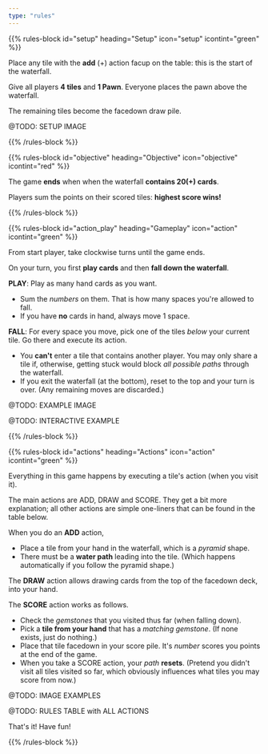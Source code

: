 ```yaml
---
type: "rules"
---
```


{{% rules-block id="setup" heading="Setup" icon="setup" icontint="green" %}}

Place any tile with the **add** (+) action facup on the table: this is the start of the waterfall.

Give all players **4 tiles** and **1 Pawn**. Everyone places the pawn above the waterfall.

The remaining tiles become the facedown draw pile.

@TODO: SETUP IMAGE

{{% /rules-block %}}

{{% rules-block id="objective" heading="Objective" icon="objective" icontint="red" %}}

The game **ends** when when the waterfall **contains 20(+) cards**. 

Players sum the points on their scored tiles: **highest score wins!**

{{% /rules-block %}}

{{% rules-block id="action_play" heading="Gameplay" icon="action" icontint="green" %}}

From start player, take clockwise turns until the game ends.

On your turn, you first **play cards** and then **fall down the waterfall**.

**PLAY**: Play as many hand cards as you want. 

* Sum the _numbers_ on them. That is how many spaces you're allowed to fall.
* If you have **no** cards in hand, always move 1 space.

**FALL**: For every space you move, pick one of the tiles _below_ your current tile. Go there and execute its action.

* You **can't** enter a tile that contains another player. You may only share a tile if, otherwise, getting stuck would block _all possible paths_ through the waterfall.
* If you exit the waterfall (at the bottom), reset to the top and your turn is over. (Any remaining moves are discarded.)

@TODO: EXAMPLE IMAGE

@TODO: INTERACTIVE EXAMPLE

{{% /rules-block %}}

{{% rules-block id="actions" heading="Actions" icon="action" icontint="green" %}}

Everything in this game happens by executing a tile's action (when you visit it).

The main actions are ADD, DRAW and SCORE. They get a bit more explanation; all other actions are simple one-liners that can be found in the table below.

When you do an **ADD** action,
* Place a tile from your hand in the waterfall, which is a _pyramid_ shape.
* There must be a **water path** leading into the tile. (Which happens automatically if you follow the pyramid shape.)

The **DRAW** action allows drawing cards from the top of the facedown deck, into your hand.

The **SCORE** action works as follows.
* Check the _gemstones_ that you visited thus far (when falling down).
* Pick a **tile from your hand** that has a _matching gemstone_. (If none exists, just do nothing.)
* Place that tile facedown in your score pile. It's _number_ scores you points at the end of the game.
* When you take a SCORE action, your _path_ **resets**. (Pretend you didn't visit all tiles visited so far, which obviously influences what tiles you may score from now.)

@TODO: IMAGE EXAMPLES

@TODO: RULES TABLE with ALL ACTIONS

That's it! Have fun!

{{% /rules-block %}}